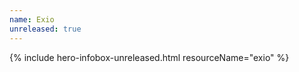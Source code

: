 ```yaml
---
name: Exio
unreleased: true
---
```


{% include hero-infobox-unreleased.html resourceName="exio" %}
